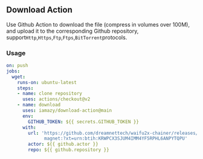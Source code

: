 ## Download Action

Use Github Action to download the file (compress in volumes over 100M), and upload it to the corresponding Github repository, support`Http`,`Https`,`Ftp`,`Ftps`,`BitTorrent`protocols.

### Usage

```yaml
on: push
jobs:
  wget:
    runs-on: ubuntu-latest
    steps:
    - name: clone repository
      uses: actions/checkout@v2
    - name: download
      uses: iamazy/download-action@main
      env:
        GITHUB_TOKEN: ${{ secrets.GITHUB_TOKEN }}
      with:
        url: 'https://github.com/dreamnettech/waifu2x-chainer/releases/download/v0.1.0/waifu2x-v0.1.0-macos-cpuonly.7z 
              magnet:?xt=urn:btih:KRWPCX3SJUM4IMM4YF5RPHL6ANPYTQPU'
        actor: ${{ github.actor }}
        repo: ${{ github.repository }}
```